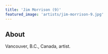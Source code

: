 ```yaml
---
title: 'Jim Morrison (9)'
featured_image: 'artists/jim-morrison-9.jpg'
---
```


## About

Vancouver, B.C., Canada, artist.
